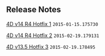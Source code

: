 Release Notes
-------------
[4D v14 R4 Hotfix 1](https://github.com/4D-JP/release-notes/blob/master/v14/r4/hf1/README.md) ```2015-01-15.175730```

[4D v14 R4 Hotfix 2](https://github.com/4D-JP/release-notes/blob/master/v14/r4/hf2/README.md) ```2015-02-19.179131```

[4D v13.5 Hotfix 3](https://github.com/4D-JP/release-notes/blob/master/v13/13.5/hf3/README.md) ```2015-02-19.178495```
